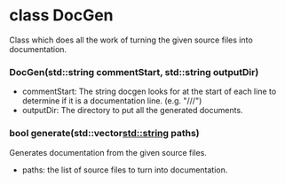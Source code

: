 # class DocGen
Class which does all the work of turning the given source files into documentation.

### DocGen(std::string commentStart, std::string outputDir)
* commentStart: The string docgen looks for at the start of each line to determine if it is a documentation line. (e.g. "///")
* outputDir: The directory to put all the generated documents.

### bool generate(std::vector<std::string> paths)
Generates documentation from the given source files.
* paths: the list of source files to turn into documentation.

